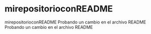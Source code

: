 # mirepositorioconREADME
mirepositorioconREADME Probando un cambio en el archivo README
Probando un cambio en el archivo README  
